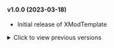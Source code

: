 #### v1.0.0 (2023-03-18)

* Initial release of XModTemplate

<details>
<summary>Click to view previous versions</summary>

* **v0.0.0** (1970-01-01)

	* This version never existed. This entry only exists for demonstration purposes.

</details>


